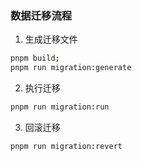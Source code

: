 ### 数据迁移流程

1. 生成迁移文件

```bash
pnpm build;
pnpm run migration:generate
```

2. 执行迁移

```bash
pnpm run migration:run
```

3. 回滚迁移

```bash
pnpm run migration:revert
```
